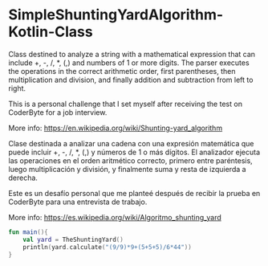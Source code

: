 # SimpleShuntingYardAlgorithm-Kotlin-Class

Class destined to analyze a string with a mathematical expression that can include +, -, /, *, (,) and numbers of 1 or more digits. The parser executes the operations in the correct arithmetic order, first parentheses, then multiplication and division, and finally addition and subtraction from left to right.

This is a personal challenge that I set myself after receiving the test on CoderByte for a job interview.

More info: https://en.wikipedia.org/wiki/Shunting-yard_algorithm

Clase destinada a analizar una cadena con una expresión matemática que puede incluir +, -, /, *, (,) y números de 1 o más dígitos. El analizador ejecuta las operaciones en el orden aritmético correcto, primero entre paréntesis, luego multiplicación y división, y finalmente suma y resta de izquierda a derecha.

Este es un desafío personal que me planteé después de recibir la prueba en CoderByte para una entrevista de trabajo. 

More info: https://es.wikipedia.org/wiki/Algoritmo_shunting_yard




```kotlin
fun main(){
    val yard = TheShuntingYard()
    println(yard.calculate("(9/9)*9+(5+5+5)/6*44"))
}
```